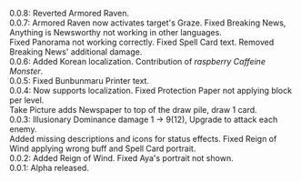 0.0.8: Reverted Armored Raven.  
0.0.7: Armored Raven now activates target's Graze. Fixed Breaking News, Anything is Newsworthy not working in other languages.  
Fixed Panorama not working correctly. Fixed Spell Card text. Removed Breaking News' additional damage.  
0.0.6: Added Korean localization. Contribution of *raspberry Caffeine Monster*.  
0.0.5: Fixed Bunbunmaru Printer text.  
0.0.4: Now supports localization. Fixed Protection Paper not applying block per level.  
Take Picture adds Newspaper to top of the draw pile, draw 1 card.  
0.0.3: Illusionary Dominance damage 1 -> 9(12), Upgrade to attack each enemy.  
Added missing descriptions and icons for status effects. Fixed Reign of Wind applying wrong buff and Spell Card portrait.  
0.0.2: Added Reign of Wind. Fixed Aya's portrait not shown.  
0.0.1: Alpha released.  